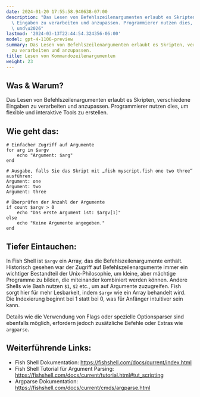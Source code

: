 ```yaml
---
date: 2024-01-20 17:55:58.940638-07:00
description: "Das Lesen von Befehlszeilenargumenten erlaubt es Skripten, verschiedene\
  \ Eingaben zu verarbeiten und anzupassen. Programmierer nutzen dies, um flexible\
  \ und\u2026"
lastmod: '2024-03-13T22:44:54.324356-06:00'
model: gpt-4-1106-preview
summary: Das Lesen von Befehlszeilenargumenten erlaubt es Skripten, verschiedene Eingaben
  zu verarbeiten und anzupassen.
title: Lesen von Kommandozeilenargumenten
weight: 23
---
```


## Was & Warum?
Das Lesen von Befehlszeilenargumenten erlaubt es Skripten, verschiedene Eingaben zu verarbeiten und anzupassen. Programmierer nutzen dies, um flexible und interaktive Tools zu erstellen.

## Wie geht das:
```Fish Shell
# Einfacher Zugriff auf Argumente
for arg in $argv
    echo "Argument: $arg"
end

# Ausgabe, falls Sie das Skript mit „fish myscript.fish one two three“ ausführen:
Argument: one
Argument: two
Argument: three

# Überprüfen der Anzahl der Argumente
if count $argv > 0
    echo "Das erste Argument ist: $argv[1]"
else
    echo "Keine Argumente angegeben."
end
```

## Tiefer Eintauchen:
In Fish Shell ist `$argv` ein Array, das die Befehlszeilenargumente enthält. Historisch gesehen war der Zugriff auf Befehlszeilenargumente immer ein wichtiger Bestandteil der Unix-Philosophie, um kleine, aber mächtige Programme zu bilden, die miteinander kombiniert werden können. Andere Shells wie Bash nutzen `$1`, `$2` etc., um auf Argumente zuzugreifen. Fish sorgt hier für mehr Lesbarkeit, indem `$argv` wie ein Array behandelt wird. Die Indexierung beginnt bei 1 statt bei 0, was für Anfänger intuitiver sein kann. 

Details wie die Verwendung von Flags oder spezielle Optionsparser sind ebenfalls möglich, erfordern jedoch zusätzliche Befehle oder Extras wie `argparse`.

## Weiterführende Links:
- Fish Shell Dokumentation: https://fishshell.com/docs/current/index.html
- Fish Shell Tutorial für Argument Parsing: https://fishshell.com/docs/current/tutorial.html#tut_scripting
- Argparse Dokumentation: https://fishshell.com/docs/current/cmds/argparse.html
